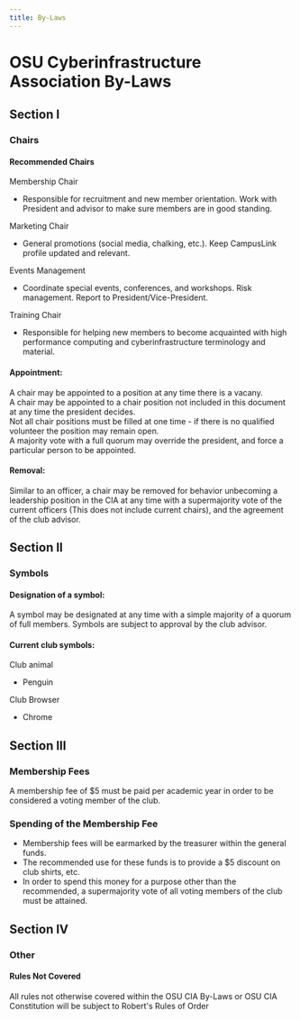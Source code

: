 ```yaml
---
title: By-Laws
---
```



# OSU Cyberinfrastructure Association By-Laws

## Section I

### Chairs

#### Recommended Chairs

Membership Chair  

* Responsible for recruitment and new member orientation. Work with President and advisor to make sure members are in good standing.

Marketing Chair  

* General promotions (social media, chalking, etc.). Keep CampusLink
  profile updated and relevant.

Events Management  

* Coordinate special events, conferences, and workshops. Risk
  management. Report to President/Vice-President.  

Training Chair  

* Responsible for helping new members to become acquainted with high
  performance computing and cyberinfrastructure terminology and material.  

#### Appointment:
A chair may be appointed to a position at any time there is a vacany.  
A chair may be appointed to a chair position not included in this document at any time the president decides.  
Not all chair positions must be filled at one time - if there is no qualified volunteer the position may remain open.  
A majority vote with a full quorum may override the president, and force a particular person to be appointed.  

#### Removal:
Similar to an officer, a chair may be removed for behavior unbecoming a leadership position in the CIA at any time with a supermajority vote of the current officers (This does not include current chairs), and the agreement of the club advisor.  


## Section II

### Symbols

#### Designation of a symbol:
A symbol may be designated at any time with a simple majority of a quorum of full members. Symbols are subject to approval by the club advisor.

#### Current club symbols:

Club animal  

* Penguin

Club Browser  

* Chrome

## Section III

### Membership Fees

A membership fee of $5 must be paid per academic year in order to be considered a voting member of the club.

### Spending of the Membership Fee

* Membership fees will be earmarked by the treasurer within the general funds.  
* The recommended use for these funds is to provide a $5 discount on club shirts, etc.  
* In order to spend this money for a purpose other than the recommended, a supermajority vote of all voting members of the club must be attained.  

## Section IV

### Other

#### Rules Not Covered
All rules not otherwise covered within the OSU CIA By-Laws or OSU CIA Constitution will be subject to Robert's Rules of Order

